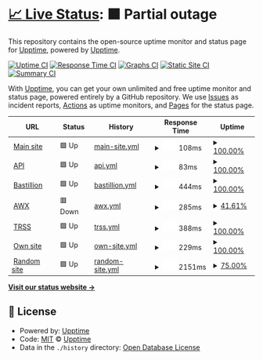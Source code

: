 # [📈 Live Status](https://upptime.github.io/upptime): <!--live status--> **🟧 Partial outage**

This repository contains the open-source uptime monitor and status page for [Upptime](https://upptime.js.org), powered by [Upptime](https://github.com/upptime/upptime).

[![Uptime CI](https://github.com/koj-co/upptime/workflows/Uptime%20CI/badge.svg)](https://github.com/koj-co/upptime/actions?query=workflow%3A%22Uptime+CI%22)
[![Response Time CI](https://github.com/koj-co/upptime/workflows/Response%20Time%20CI/badge.svg)](https://github.com/koj-co/upptime/actions?query=workflow%3A%22Response+Time+CI%22)
[![Graphs CI](https://github.com/koj-co/upptime/workflows/Graphs%20CI/badge.svg)](https://github.com/koj-co/upptime/actions?query=workflow%3A%22Graphs+CI%22)
[![Static Site CI](https://github.com/koj-co/upptime/workflows/Static%20Site%20CI/badge.svg)](https://github.com/koj-co/upptime/actions?query=workflow%3A%22Static+Site+CI%22)
[![Summary CI](https://github.com/koj-co/upptime/workflows/Summary%20CI/badge.svg)](https://github.com/koj-co/upptime/actions?query=workflow%3A%22Summary+CI%22)

With [Upptime](https://upptime.js.org), you can get your own unlimited and free uptime monitor and status page, powered entirely by a GitHub repository. We use [Issues](https://github.com/upptime/upptime/issues) as incident reports, [Actions](https://github.com/upptime/upptime/actions) as uptime monitors, and [Pages](https://upptime.github.io/upptime) for the status page.

<!--start: status pages-->
<!-- This summary is generated by Upptime (https://github.com/upptime/upptime) -->
<!-- Do not edit this manually, your changes will be overwritten -->
<!-- prettier-ignore -->
| URL | Status | History | Response Time | Uptime |
| --- | ------ | ------- | ------------- | ------ |
| <img alt="" src="https://favicons.githubusercontent.com/adoptopenjdk.net" height="13"> [Main site](https://adoptopenjdk.net) | 🟩 Up | [main-site.yml](https://github.com/sxa/aoupptime/commits/HEAD/history/main-site.yml) | <details><summary><img alt="Response time graph" src="./graphs/main-site/response-time-week.png" height="20"> 108ms</summary><br><a href="https://upptime.github.io/upptime/history/main-site"><img alt="Response time 128" src="https://img.shields.io/endpoint?url=https%3A%2F%2Fraw.githubusercontent.com%2Fsxa%2Faoupptime%2FHEAD%2Fapi%2Fmain-site%2Fresponse-time.json"></a><br><a href="https://upptime.github.io/upptime/history/main-site"><img alt="24-hour response time 114" src="https://img.shields.io/endpoint?url=https%3A%2F%2Fraw.githubusercontent.com%2Fsxa%2Faoupptime%2FHEAD%2Fapi%2Fmain-site%2Fresponse-time-day.json"></a><br><a href="https://upptime.github.io/upptime/history/main-site"><img alt="7-day response time 108" src="https://img.shields.io/endpoint?url=https%3A%2F%2Fraw.githubusercontent.com%2Fsxa%2Faoupptime%2FHEAD%2Fapi%2Fmain-site%2Fresponse-time-week.json"></a><br><a href="https://upptime.github.io/upptime/history/main-site"><img alt="30-day response time 100" src="https://img.shields.io/endpoint?url=https%3A%2F%2Fraw.githubusercontent.com%2Fsxa%2Faoupptime%2FHEAD%2Fapi%2Fmain-site%2Fresponse-time-month.json"></a><br><a href="https://upptime.github.io/upptime/history/main-site"><img alt="1-year response time 123" src="https://img.shields.io/endpoint?url=https%3A%2F%2Fraw.githubusercontent.com%2Fsxa%2Faoupptime%2FHEAD%2Fapi%2Fmain-site%2Fresponse-time-year.json"></a></details> | <details><summary><a href="https://upptime.github.io/upptime/history/main-site">100.00%</a></summary><a href="https://upptime.github.io/upptime/history/main-site"><img alt="All-time uptime 100.00%" src="https://img.shields.io/endpoint?url=https%3A%2F%2Fraw.githubusercontent.com%2Fsxa%2Faoupptime%2FHEAD%2Fapi%2Fmain-site%2Fuptime.json"></a><br><a href="https://upptime.github.io/upptime/history/main-site"><img alt="24-hour uptime 100.00%" src="https://img.shields.io/endpoint?url=https%3A%2F%2Fraw.githubusercontent.com%2Fsxa%2Faoupptime%2FHEAD%2Fapi%2Fmain-site%2Fuptime-day.json"></a><br><a href="https://upptime.github.io/upptime/history/main-site"><img alt="7-day uptime 100.00%" src="https://img.shields.io/endpoint?url=https%3A%2F%2Fraw.githubusercontent.com%2Fsxa%2Faoupptime%2FHEAD%2Fapi%2Fmain-site%2Fuptime-week.json"></a><br><a href="https://upptime.github.io/upptime/history/main-site"><img alt="30-day uptime 100.00%" src="https://img.shields.io/endpoint?url=https%3A%2F%2Fraw.githubusercontent.com%2Fsxa%2Faoupptime%2FHEAD%2Fapi%2Fmain-site%2Fuptime-month.json"></a><br><a href="https://upptime.github.io/upptime/history/main-site"><img alt="1-year uptime 100.00%" src="https://img.shields.io/endpoint?url=https%3A%2F%2Fraw.githubusercontent.com%2Fsxa%2Faoupptime%2FHEAD%2Fapi%2Fmain-site%2Fuptime-year.json"></a></details>
| <img alt="" src="https://favicons.githubusercontent.com/api.adoptopenjdk.net" height="13"> [API](https://api.adoptopenjdk.net) | 🟩 Up | [api.yml](https://github.com/sxa/aoupptime/commits/HEAD/history/api.yml) | <details><summary><img alt="Response time graph" src="./graphs/api/response-time-week.png" height="20"> 83ms</summary><br><a href="https://upptime.github.io/upptime/history/api"><img alt="Response time 231" src="https://img.shields.io/endpoint?url=https%3A%2F%2Fraw.githubusercontent.com%2Fsxa%2Faoupptime%2FHEAD%2Fapi%2Fapi%2Fresponse-time.json"></a><br><a href="https://upptime.github.io/upptime/history/api"><img alt="24-hour response time 76" src="https://img.shields.io/endpoint?url=https%3A%2F%2Fraw.githubusercontent.com%2Fsxa%2Faoupptime%2FHEAD%2Fapi%2Fapi%2Fresponse-time-day.json"></a><br><a href="https://upptime.github.io/upptime/history/api"><img alt="7-day response time 83" src="https://img.shields.io/endpoint?url=https%3A%2F%2Fraw.githubusercontent.com%2Fsxa%2Faoupptime%2FHEAD%2Fapi%2Fapi%2Fresponse-time-week.json"></a><br><a href="https://upptime.github.io/upptime/history/api"><img alt="30-day response time 120" src="https://img.shields.io/endpoint?url=https%3A%2F%2Fraw.githubusercontent.com%2Fsxa%2Faoupptime%2FHEAD%2Fapi%2Fapi%2Fresponse-time-month.json"></a><br><a href="https://upptime.github.io/upptime/history/api"><img alt="1-year response time 178" src="https://img.shields.io/endpoint?url=https%3A%2F%2Fraw.githubusercontent.com%2Fsxa%2Faoupptime%2FHEAD%2Fapi%2Fapi%2Fresponse-time-year.json"></a></details> | <details><summary><a href="https://upptime.github.io/upptime/history/api">100.00%</a></summary><a href="https://upptime.github.io/upptime/history/api"><img alt="All-time uptime 99.99%" src="https://img.shields.io/endpoint?url=https%3A%2F%2Fraw.githubusercontent.com%2Fsxa%2Faoupptime%2FHEAD%2Fapi%2Fapi%2Fuptime.json"></a><br><a href="https://upptime.github.io/upptime/history/api"><img alt="24-hour uptime 100.00%" src="https://img.shields.io/endpoint?url=https%3A%2F%2Fraw.githubusercontent.com%2Fsxa%2Faoupptime%2FHEAD%2Fapi%2Fapi%2Fuptime-day.json"></a><br><a href="https://upptime.github.io/upptime/history/api"><img alt="7-day uptime 100.00%" src="https://img.shields.io/endpoint?url=https%3A%2F%2Fraw.githubusercontent.com%2Fsxa%2Faoupptime%2FHEAD%2Fapi%2Fapi%2Fuptime-week.json"></a><br><a href="https://upptime.github.io/upptime/history/api"><img alt="30-day uptime 100.00%" src="https://img.shields.io/endpoint?url=https%3A%2F%2Fraw.githubusercontent.com%2Fsxa%2Faoupptime%2FHEAD%2Fapi%2Fapi%2Fuptime-month.json"></a><br><a href="https://upptime.github.io/upptime/history/api"><img alt="1-year uptime 99.99%" src="https://img.shields.io/endpoint?url=https%3A%2F%2Fraw.githubusercontent.com%2Fsxa%2Faoupptime%2FHEAD%2Fapi%2Fapi%2Fuptime-year.json"></a></details>
| <img alt="" src="https://favicons.githubusercontent.com/bastillion.adoptopenjdk.net" height="13"> [Bastillion](https://bastillion.adoptopenjdk.net:8443) | 🟩 Up | [bastillion.yml](https://github.com/sxa/aoupptime/commits/HEAD/history/bastillion.yml) | <details><summary><img alt="Response time graph" src="./graphs/bastillion/response-time-week.png" height="20"> 444ms</summary><br><a href="https://upptime.github.io/upptime/history/bastillion"><img alt="Response time 492" src="https://img.shields.io/endpoint?url=https%3A%2F%2Fraw.githubusercontent.com%2Fsxa%2Faoupptime%2FHEAD%2Fapi%2Fbastillion%2Fresponse-time.json"></a><br><a href="https://upptime.github.io/upptime/history/bastillion"><img alt="24-hour response time 440" src="https://img.shields.io/endpoint?url=https%3A%2F%2Fraw.githubusercontent.com%2Fsxa%2Faoupptime%2FHEAD%2Fapi%2Fbastillion%2Fresponse-time-day.json"></a><br><a href="https://upptime.github.io/upptime/history/bastillion"><img alt="7-day response time 444" src="https://img.shields.io/endpoint?url=https%3A%2F%2Fraw.githubusercontent.com%2Fsxa%2Faoupptime%2FHEAD%2Fapi%2Fbastillion%2Fresponse-time-week.json"></a><br><a href="https://upptime.github.io/upptime/history/bastillion"><img alt="30-day response time 458" src="https://img.shields.io/endpoint?url=https%3A%2F%2Fraw.githubusercontent.com%2Fsxa%2Faoupptime%2FHEAD%2Fapi%2Fbastillion%2Fresponse-time-month.json"></a><br><a href="https://upptime.github.io/upptime/history/bastillion"><img alt="1-year response time 493" src="https://img.shields.io/endpoint?url=https%3A%2F%2Fraw.githubusercontent.com%2Fsxa%2Faoupptime%2FHEAD%2Fapi%2Fbastillion%2Fresponse-time-year.json"></a></details> | <details><summary><a href="https://upptime.github.io/upptime/history/bastillion">100.00%</a></summary><a href="https://upptime.github.io/upptime/history/bastillion"><img alt="All-time uptime 99.98%" src="https://img.shields.io/endpoint?url=https%3A%2F%2Fraw.githubusercontent.com%2Fsxa%2Faoupptime%2FHEAD%2Fapi%2Fbastillion%2Fuptime.json"></a><br><a href="https://upptime.github.io/upptime/history/bastillion"><img alt="24-hour uptime 100.00%" src="https://img.shields.io/endpoint?url=https%3A%2F%2Fraw.githubusercontent.com%2Fsxa%2Faoupptime%2FHEAD%2Fapi%2Fbastillion%2Fuptime-day.json"></a><br><a href="https://upptime.github.io/upptime/history/bastillion"><img alt="7-day uptime 100.00%" src="https://img.shields.io/endpoint?url=https%3A%2F%2Fraw.githubusercontent.com%2Fsxa%2Faoupptime%2FHEAD%2Fapi%2Fbastillion%2Fuptime-week.json"></a><br><a href="https://upptime.github.io/upptime/history/bastillion"><img alt="30-day uptime 100.00%" src="https://img.shields.io/endpoint?url=https%3A%2F%2Fraw.githubusercontent.com%2Fsxa%2Faoupptime%2FHEAD%2Fapi%2Fbastillion%2Fuptime-month.json"></a><br><a href="https://upptime.github.io/upptime/history/bastillion"><img alt="1-year uptime 100.00%" src="https://img.shields.io/endpoint?url=https%3A%2F%2Fraw.githubusercontent.com%2Fsxa%2Faoupptime%2FHEAD%2Fapi%2Fbastillion%2Fuptime-year.json"></a></details>
| <img alt="" src="https://favicons.githubusercontent.com/awx.adoptopenjdk.net" height="13"> [AWX](https://awx.adoptopenjdk.net) | 🟥 Down | [awx.yml](https://github.com/sxa/aoupptime/commits/HEAD/history/awx.yml) | <details><summary><img alt="Response time graph" src="./graphs/awx/response-time-week.png" height="20"> 285ms</summary><br><a href="https://upptime.github.io/upptime/history/awx"><img alt="Response time 588" src="https://img.shields.io/endpoint?url=https%3A%2F%2Fraw.githubusercontent.com%2Fsxa%2Faoupptime%2FHEAD%2Fapi%2Fawx%2Fresponse-time.json"></a><br><a href="https://upptime.github.io/upptime/history/awx"><img alt="24-hour response time 346" src="https://img.shields.io/endpoint?url=https%3A%2F%2Fraw.githubusercontent.com%2Fsxa%2Faoupptime%2FHEAD%2Fapi%2Fawx%2Fresponse-time-day.json"></a><br><a href="https://upptime.github.io/upptime/history/awx"><img alt="7-day response time 285" src="https://img.shields.io/endpoint?url=https%3A%2F%2Fraw.githubusercontent.com%2Fsxa%2Faoupptime%2FHEAD%2Fapi%2Fawx%2Fresponse-time-week.json"></a><br><a href="https://upptime.github.io/upptime/history/awx"><img alt="30-day response time 462" src="https://img.shields.io/endpoint?url=https%3A%2F%2Fraw.githubusercontent.com%2Fsxa%2Faoupptime%2FHEAD%2Fapi%2Fawx%2Fresponse-time-month.json"></a><br><a href="https://upptime.github.io/upptime/history/awx"><img alt="1-year response time 587" src="https://img.shields.io/endpoint?url=https%3A%2F%2Fraw.githubusercontent.com%2Fsxa%2Faoupptime%2FHEAD%2Fapi%2Fawx%2Fresponse-time-year.json"></a></details> | <details><summary><a href="https://upptime.github.io/upptime/history/awx">41.61%</a></summary><a href="https://upptime.github.io/upptime/history/awx"><img alt="All-time uptime 97.13%" src="https://img.shields.io/endpoint?url=https%3A%2F%2Fraw.githubusercontent.com%2Fsxa%2Faoupptime%2FHEAD%2Fapi%2Fawx%2Fuptime.json"></a><br><a href="https://upptime.github.io/upptime/history/awx"><img alt="24-hour uptime 90.38%" src="https://img.shields.io/endpoint?url=https%3A%2F%2Fraw.githubusercontent.com%2Fsxa%2Faoupptime%2FHEAD%2Fapi%2Fawx%2Fuptime-day.json"></a><br><a href="https://upptime.github.io/upptime/history/awx"><img alt="7-day uptime 41.61%" src="https://img.shields.io/endpoint?url=https%3A%2F%2Fraw.githubusercontent.com%2Fsxa%2Faoupptime%2FHEAD%2Fapi%2Fawx%2Fuptime-week.json"></a><br><a href="https://upptime.github.io/upptime/history/awx"><img alt="30-day uptime 57.53%" src="https://img.shields.io/endpoint?url=https%3A%2F%2Fraw.githubusercontent.com%2Fsxa%2Faoupptime%2FHEAD%2Fapi%2Fawx%2Fuptime-month.json"></a><br><a href="https://upptime.github.io/upptime/history/awx"><img alt="1-year uptime 96.44%" src="https://img.shields.io/endpoint?url=https%3A%2F%2Fraw.githubusercontent.com%2Fsxa%2Faoupptime%2FHEAD%2Fapi%2Fawx%2Fuptime-year.json"></a></details>
| <img alt="" src="https://favicons.githubusercontent.com/trss.adoptopenjdk.net" height="13"> [TRSS](https://trss.adoptopenjdk.net) | 🟩 Up | [trss.yml](https://github.com/sxa/aoupptime/commits/HEAD/history/trss.yml) | <details><summary><img alt="Response time graph" src="./graphs/trss/response-time-week.png" height="20"> 388ms</summary><br><a href="https://upptime.github.io/upptime/history/trss"><img alt="Response time 493" src="https://img.shields.io/endpoint?url=https%3A%2F%2Fraw.githubusercontent.com%2Fsxa%2Faoupptime%2FHEAD%2Fapi%2Ftrss%2Fresponse-time.json"></a><br><a href="https://upptime.github.io/upptime/history/trss"><img alt="24-hour response time 394" src="https://img.shields.io/endpoint?url=https%3A%2F%2Fraw.githubusercontent.com%2Fsxa%2Faoupptime%2FHEAD%2Fapi%2Ftrss%2Fresponse-time-day.json"></a><br><a href="https://upptime.github.io/upptime/history/trss"><img alt="7-day response time 388" src="https://img.shields.io/endpoint?url=https%3A%2F%2Fraw.githubusercontent.com%2Fsxa%2Faoupptime%2FHEAD%2Fapi%2Ftrss%2Fresponse-time-week.json"></a><br><a href="https://upptime.github.io/upptime/history/trss"><img alt="30-day response time 421" src="https://img.shields.io/endpoint?url=https%3A%2F%2Fraw.githubusercontent.com%2Fsxa%2Faoupptime%2FHEAD%2Fapi%2Ftrss%2Fresponse-time-month.json"></a><br><a href="https://upptime.github.io/upptime/history/trss"><img alt="1-year response time 489" src="https://img.shields.io/endpoint?url=https%3A%2F%2Fraw.githubusercontent.com%2Fsxa%2Faoupptime%2FHEAD%2Fapi%2Ftrss%2Fresponse-time-year.json"></a></details> | <details><summary><a href="https://upptime.github.io/upptime/history/trss">100.00%</a></summary><a href="https://upptime.github.io/upptime/history/trss"><img alt="All-time uptime 100.00%" src="https://img.shields.io/endpoint?url=https%3A%2F%2Fraw.githubusercontent.com%2Fsxa%2Faoupptime%2FHEAD%2Fapi%2Ftrss%2Fuptime.json"></a><br><a href="https://upptime.github.io/upptime/history/trss"><img alt="24-hour uptime 100.00%" src="https://img.shields.io/endpoint?url=https%3A%2F%2Fraw.githubusercontent.com%2Fsxa%2Faoupptime%2FHEAD%2Fapi%2Ftrss%2Fuptime-day.json"></a><br><a href="https://upptime.github.io/upptime/history/trss"><img alt="7-day uptime 100.00%" src="https://img.shields.io/endpoint?url=https%3A%2F%2Fraw.githubusercontent.com%2Fsxa%2Faoupptime%2FHEAD%2Fapi%2Ftrss%2Fuptime-week.json"></a><br><a href="https://upptime.github.io/upptime/history/trss"><img alt="30-day uptime 100.00%" src="https://img.shields.io/endpoint?url=https%3A%2F%2Fraw.githubusercontent.com%2Fsxa%2Faoupptime%2FHEAD%2Fapi%2Ftrss%2Fuptime-month.json"></a><br><a href="https://upptime.github.io/upptime/history/trss"><img alt="1-year uptime 100.00%" src="https://img.shields.io/endpoint?url=https%3A%2F%2Fraw.githubusercontent.com%2Fsxa%2Faoupptime%2FHEAD%2Fapi%2Ftrss%2Fuptime-year.json"></a></details>
| <img alt="" src="https://favicons.githubusercontent.com/sxa.org.uk" height="13"> [Own site](http://sxa.org.uk) | 🟩 Up | [own-site.yml](https://github.com/sxa/aoupptime/commits/HEAD/history/own-site.yml) | <details><summary><img alt="Response time graph" src="./graphs/own-site/response-time-week.png" height="20"> 229ms</summary><br><a href="https://upptime.github.io/upptime/history/own-site"><img alt="Response time 274" src="https://img.shields.io/endpoint?url=https%3A%2F%2Fraw.githubusercontent.com%2Fsxa%2Faoupptime%2FHEAD%2Fapi%2Fown-site%2Fresponse-time.json"></a><br><a href="https://upptime.github.io/upptime/history/own-site"><img alt="24-hour response time 179" src="https://img.shields.io/endpoint?url=https%3A%2F%2Fraw.githubusercontent.com%2Fsxa%2Faoupptime%2FHEAD%2Fapi%2Fown-site%2Fresponse-time-day.json"></a><br><a href="https://upptime.github.io/upptime/history/own-site"><img alt="7-day response time 229" src="https://img.shields.io/endpoint?url=https%3A%2F%2Fraw.githubusercontent.com%2Fsxa%2Faoupptime%2FHEAD%2Fapi%2Fown-site%2Fresponse-time-week.json"></a><br><a href="https://upptime.github.io/upptime/history/own-site"><img alt="30-day response time 242" src="https://img.shields.io/endpoint?url=https%3A%2F%2Fraw.githubusercontent.com%2Fsxa%2Faoupptime%2FHEAD%2Fapi%2Fown-site%2Fresponse-time-month.json"></a><br><a href="https://upptime.github.io/upptime/history/own-site"><img alt="1-year response time 273" src="https://img.shields.io/endpoint?url=https%3A%2F%2Fraw.githubusercontent.com%2Fsxa%2Faoupptime%2FHEAD%2Fapi%2Fown-site%2Fresponse-time-year.json"></a></details> | <details><summary><a href="https://upptime.github.io/upptime/history/own-site">100.00%</a></summary><a href="https://upptime.github.io/upptime/history/own-site"><img alt="All-time uptime 95.61%" src="https://img.shields.io/endpoint?url=https%3A%2F%2Fraw.githubusercontent.com%2Fsxa%2Faoupptime%2FHEAD%2Fapi%2Fown-site%2Fuptime.json"></a><br><a href="https://upptime.github.io/upptime/history/own-site"><img alt="24-hour uptime 100.00%" src="https://img.shields.io/endpoint?url=https%3A%2F%2Fraw.githubusercontent.com%2Fsxa%2Faoupptime%2FHEAD%2Fapi%2Fown-site%2Fuptime-day.json"></a><br><a href="https://upptime.github.io/upptime/history/own-site"><img alt="7-day uptime 100.00%" src="https://img.shields.io/endpoint?url=https%3A%2F%2Fraw.githubusercontent.com%2Fsxa%2Faoupptime%2FHEAD%2Fapi%2Fown-site%2Fuptime-week.json"></a><br><a href="https://upptime.github.io/upptime/history/own-site"><img alt="30-day uptime 99.95%" src="https://img.shields.io/endpoint?url=https%3A%2F%2Fraw.githubusercontent.com%2Fsxa%2Faoupptime%2FHEAD%2Fapi%2Fown-site%2Fuptime-month.json"></a><br><a href="https://upptime.github.io/upptime/history/own-site"><img alt="1-year uptime 94.57%" src="https://img.shields.io/endpoint?url=https%3A%2F%2Fraw.githubusercontent.com%2Fsxa%2Faoupptime%2FHEAD%2Fapi%2Fown-site%2Fuptime-year.json"></a></details>
| <img alt="" src="https://favicons.githubusercontent.com/www.southernjive.co.uk" height="13"> [Random site](https://www.southernjive.co.uk) | 🟩 Up | [random-site.yml](https://github.com/sxa/aoupptime/commits/HEAD/history/random-site.yml) | <details><summary><img alt="Response time graph" src="./graphs/random-site/response-time-week.png" height="20"> 2151ms</summary><br><a href="https://upptime.github.io/upptime/history/random-site"><img alt="Response time 2006" src="https://img.shields.io/endpoint?url=https%3A%2F%2Fraw.githubusercontent.com%2Fsxa%2Faoupptime%2FHEAD%2Fapi%2Frandom-site%2Fresponse-time.json"></a><br><a href="https://upptime.github.io/upptime/history/random-site"><img alt="24-hour response time 2087" src="https://img.shields.io/endpoint?url=https%3A%2F%2Fraw.githubusercontent.com%2Fsxa%2Faoupptime%2FHEAD%2Fapi%2Frandom-site%2Fresponse-time-day.json"></a><br><a href="https://upptime.github.io/upptime/history/random-site"><img alt="7-day response time 2151" src="https://img.shields.io/endpoint?url=https%3A%2F%2Fraw.githubusercontent.com%2Fsxa%2Faoupptime%2FHEAD%2Fapi%2Frandom-site%2Fresponse-time-week.json"></a><br><a href="https://upptime.github.io/upptime/history/random-site"><img alt="30-day response time 2152" src="https://img.shields.io/endpoint?url=https%3A%2F%2Fraw.githubusercontent.com%2Fsxa%2Faoupptime%2FHEAD%2Fapi%2Frandom-site%2Fresponse-time-month.json"></a><br><a href="https://upptime.github.io/upptime/history/random-site"><img alt="1-year response time 2059" src="https://img.shields.io/endpoint?url=https%3A%2F%2Fraw.githubusercontent.com%2Fsxa%2Faoupptime%2FHEAD%2Fapi%2Frandom-site%2Fresponse-time-year.json"></a></details> | <details><summary><a href="https://upptime.github.io/upptime/history/random-site">75.00%</a></summary><a href="https://upptime.github.io/upptime/history/random-site"><img alt="All-time uptime 99.49%" src="https://img.shields.io/endpoint?url=https%3A%2F%2Fraw.githubusercontent.com%2Fsxa%2Faoupptime%2FHEAD%2Fapi%2Frandom-site%2Fuptime.json"></a><br><a href="https://upptime.github.io/upptime/history/random-site"><img alt="24-hour uptime 70.69%" src="https://img.shields.io/endpoint?url=https%3A%2F%2Fraw.githubusercontent.com%2Fsxa%2Faoupptime%2FHEAD%2Fapi%2Frandom-site%2Fuptime-day.json"></a><br><a href="https://upptime.github.io/upptime/history/random-site"><img alt="7-day uptime 75.00%" src="https://img.shields.io/endpoint?url=https%3A%2F%2Fraw.githubusercontent.com%2Fsxa%2Faoupptime%2FHEAD%2Fapi%2Frandom-site%2Fuptime-week.json"></a><br><a href="https://upptime.github.io/upptime/history/random-site"><img alt="30-day uptime 92.35%" src="https://img.shields.io/endpoint?url=https%3A%2F%2Fraw.githubusercontent.com%2Fsxa%2Faoupptime%2FHEAD%2Fapi%2Frandom-site%2Fuptime-month.json"></a><br><a href="https://upptime.github.io/upptime/history/random-site"><img alt="1-year uptime 99.36%" src="https://img.shields.io/endpoint?url=https%3A%2F%2Fraw.githubusercontent.com%2Fsxa%2Faoupptime%2FHEAD%2Fapi%2Frandom-site%2Fuptime-year.json"></a></details>

<!--end: status pages-->

[**Visit our status website →**](https://upptime.github.io/upptime)

## 📄 License

- Powered by: [Upptime](https://github.com/upptime/upptime)
- Code: [MIT](./LICENSE) © [Upptime](https://upptime.js.org)
- Data in the `./history` directory: [Open Database License](https://opendatacommons.org/licenses/odbl/1-0/)

